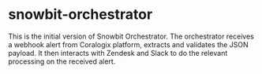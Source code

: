 # snowbit-orchestrator

This is the initial version of Snowbit Orchestrator. The orchestrator receives a webhook alert from Coralogix platform, extracts and validates the JSON payload. It then interacts with Zendesk and Slack to do the relevant processing on the received alert.
